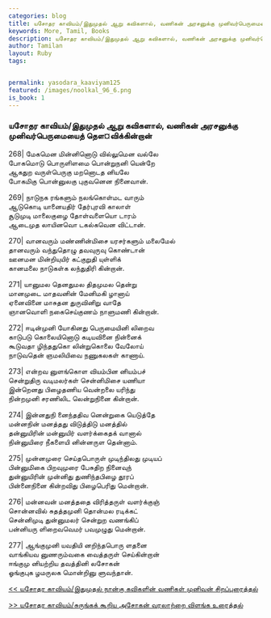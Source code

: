 ```yaml
---  
categories: blog  
title: யசோதர காவியம்/இதுமுதல் ஆறு கவிகளால், வணிகன் அரசனுக்கு முனிவர்பெருமையைத் தௌ¤விக்கின்றான்
keywords: More, Tamil, Books  
description: யசோதர காவியம்/இதுமுதல் ஆறு கவிகளால், வணிகன் அரசனுக்கு முனிவர்பெருமையைத் தௌ¤விக்கின்றான்
author: Tamilan  
layout: Ruby  
tags:     


permalink: yasodara_kaaviyam125  
featured: /images/noolkal_96_6.png  
is_book: 1
---  
```



### யசோதர காவியம்/இதுமுதல் ஆறு கவிகளால், வணிகன் அரசனுக்கு முனிவர்பெருமையைத் தௌ¤விக்கின்றான்

268| மேகமென மின்னினொடு வில்லுமென வல்லே  
போகமொடு பொருளிளமை பொன்றுநனி யென்றே  
ஆகதுற வருள்பெருகு மறனொடத னியலே  
போகமிகு பொன்னுலகு புகுவனென நினைவான்.

269| நாடுநக ரங்களும் நலங்கொள்மட வாரும்  
ஆடுகொடி யானையதிர் தேர்புரவி காலாள்  
சூடுமுடி மாலைகுழை தோள்வளையொ டாரம்  
ஆடைமுத லாயினவொ டகல்கவென விட்டான்.

270| வானவரும் மண்ணின்மிசை யரசர்களும் மலைமேல்  
தானவரும் வந்துதொழு தவவுருவு கொண்டான்  
ஊனமன மின்றியுயிர் கட்குறுதி யுள்ளிக்  
கானமலை நாடுகள்க லந்துதிரி கின்றான்.

271| யானுமல தெனதுமல திதமுமல தென்று  
மானமுடை மாதவனின் மேனிமகி ழானாய்  
ஏனைவினை மாசுதன துருவினிறு வாதே  
ஞானவொளி நகைசெய்குணம் நாளுமணி கின்றான்.

272| ஈடின்முனி யோகினது பெருமையினி லிறைவ  
காடுபடு கொலையினொடு கடியவினை நின்னைக்  
கூடுவதா ழிந்ததுகொ லின்றுகொலை வேலோய்  
நாடுவதென் ஞமலியிவை நணுகலகள் காணாய்.

273| என்றவ னுளங்கொள வியம்பின னியம்பச்  
சென்றுதிரு வடிமலர்கள் சென்னிமிசை யணியா  
இன்றெனது பிழைதணிய வென்றலை யரிந்து  
நின்றமுனி சரணிலிட லென்றுநினை கின்றான்.

274| இன்னதுநி னைந்ததிவ னென்றுகை யெடுத்தே  
மன்னநின் மனத்தது விடுத்திடு மனத்தில்  
தன்னுயிரின் மன்னுயிர் வளர்க்கைதக் வானால்  
நின்னுயிரை நீகளையி னின்னருள தென்னாம்.

275| முன்னமுரை செய்தபொருள் முடிந்திலது முடியப்  
பின்னுமிகை பிறவுமுரை பேசுதிற நினைவுந்  
துன்னுயிரின் முன்னிது துணிந்தபிழை தூரப்  
பின்னைநினை கின்றவிது பிழைபெரிது மென்றான்.

276| மன்னவன் மனத்ததை விரித்தருள் வளர்க்குஞ்  
சொன்னவில் சுதத்தமுனி தொன்மல ரடிக்கட்  
சென்னிமுடி துன்னுமலர் சென்றுற வணங்கிப்  
பன்னியரு ளிறைவவெமர் பவமுழுது மென்றான்.

277| ஆங்குமுனி யவதியி னறிந்தபொரு ளதனை  
வாங்கியவ னுணரும்வகை வைத்தருள் செய்கின்றான்  
ஈங்குமு னியற்றிய தவத்தினி லசோகன்  
ஓங்குபுக ழமருலக மொன்றினு ளுவந்தான்.

[<< யசோதர காவியம்/இதுமுதல் நான்கு கவிகளின் வணிகள் முனிவன் சிறப்புரைத்தல்](yasodara_kaaviyam124)  
  
[>> யசோதர காவியம்/சுருங்கக் கூறிய அசோகன் வரலாற்றை விளங்க உரைத்தல்](yasodara_kaaviyam126)



